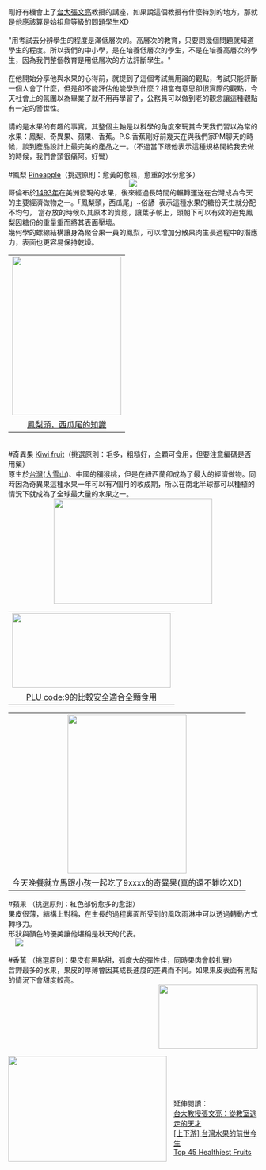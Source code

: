 <div>
剛好有機會上了<a href="https://www.parenting.com.tw/article/5032815-%E5%8F%B0%E5%A4%A7%E6%95%99%E6%8E%88%E5%BC%B5%E6%96%87%E4%BA%AE%EF%BC%9A%E5%BE%9E%E6%95%99%E5%AE%A4%E9%80%83%E8%B5%B0%E7%9A%84%E5%A4%A9%E6%89%8D/" target="_blank">台大張文亮</a>教授的講座，如果說這個教授有什麼特別的地方，那就是他應該算是始祖鳥等級的問題學生XD<br />
<br />
"用考試去分辨學生的程度是滿低層次的。高層次的教育，只要問幾個問題就知道學生的程度。所以我們的中小學，是在培養低層次的學生，不是在培養高層次的學生，因為我們整個教育是用低層次的方法評斷學生。"<br />
<br />
在他開始分享他與水果的心得前，就提到了這個考試無用論的觀點，考試只能評斷一個人會了什麼，但是卻不能評估他能學到什麼？相當有意思卻很實際的觀點，今天社會上的氛圍以為畢業了就不用再學習了，公務員可以做到老的觀念讓這種觀點有一定的警世性。<br />
<br />
講的是水果的有趣的事實。其整個主軸是以科學的角度來玩賞今天我們習以為常的水果：鳳梨、奇異果、蘋果、香蕉。P.S.香蕉剛好前幾天在與我們家PM聊天的時候，談到產品設計上最完美的產品之一。（不過當下跟他表示這種規格開給我去做的時候，我們會頭很痛阿。好彎）</div>
<div>
<br /></div>
<div>
#鳳梨 <a href="https://en.wikipedia.org/wiki/Pineapple" target="_blank">Pineapple</a>（挑選原則：愈黃的愈熟，愈重的水份愈多）<br />
<div class="separator" style="clear: both; text-align: center;">
<a href="http://mypullzone.fitnessworld1.netdna-cdn.com/wp-content/uploads/2015/01/Pineapple.jpg" imageanchor="1" style="margin-left: 1em; margin-right: 1em;"><img border="0" src="http://mypullzone.fitnessworld1.netdna-cdn.com/wp-content/uploads/2015/01/Pineapple.jpg" /></a></div>
<!--more--></div>
<div>
哥倫布於<a href="https://en.wikipedia.org/wiki/Pineapple" target="_blank">1493年</a>在美洲發現的水果，後來經過長時間的輾轉運送在台灣成為今天的主要經濟做物之一。「鳳梨頭，西瓜尾」~俗諺 &nbsp;表示這種水果的糖份天生就分配不均勻， 當存放的時候以其原本的資態，讓葉子朝上，頭朝下可以有效的避免鳳梨因糖份的重量重而將其表面壓壞。</div>
<div>
幾何學的螺線結構讓身為聚合果一員的鳳梨，可以增加分散果肉生長過程中的潛應力，表面也更容易保持乾燥。<br />
<table align="center" cellpadding="0" cellspacing="0" class="tr-caption-container" style="margin-left: auto; margin-right: auto; text-align: center;"><tbody>
<tr><td style="text-align: center;"><a href="http://www.imeifoods.com.tw/images/index_banner/banner_20150712_02.jpg" imageanchor="1" style="margin-left: auto; margin-right: auto;"><img border="0" src="http://www.imeifoods.com.tw/images/index_banner/banner_20150712_02.jpg" height="320" width="220" /></a></td></tr>
<tr><td class="tr-caption" style="text-align: center;"><a href="http://www.imeifoods.com.tw/news_page/IMEI_FS_0006.html" target="_blank">鳳梨頭，西瓜尾的知識</a></td></tr>
</tbody></table>
</div>
<div class="separator" style="clear: both; text-align: center;">
</div>
<div>
<br /></div>
<div>
#奇異果 <a href="https://en.wikipedia.org/wiki/Kiwifruit" target="_blank">Kiwi fruit</a>（挑選原則：毛多，粗糙好，全顆可食用，但要注意編碼是否用藥）</div>
<div>
原生於<a href="https://www.newsmarket.com.tw/blog/60696/" target="_blank">台灣</a>(<a href="https://www.yooho.com.tw/article.php?id=443" target="_blank">大雪山</a>)、中國的獼猴桃，但是在紐西蘭卻成為了最大的經濟做物。同時因為奇異果這種水果一年可以有7個月的收成期，所以在南北半球都可以種植的情況下就成為了全球最大量的水果之一。<br />
<div class="separator" style="clear: both; text-align: center;">
<a href="https://upload.wikimedia.org/wikipedia/commons/thumb/5/59/Kiwi1.1.jpg/330px-Kiwi1.1.jpg" imageanchor="1" style="margin-left: 1em; margin-right: 1em;"><img border="0" height="212" src="https://upload.wikimedia.org/wikipedia/commons/thumb/5/59/Kiwi1.1.jpg/330px-Kiwi1.1.jpg" width="320" /></a></div>
</div>
<table align="center" cellpadding="0" cellspacing="0" class="tr-caption-container" style="margin-left: auto; margin-right: auto; text-align: center;"><tbody>
<tr><td style="text-align: center;"><a href="http://morrisjfwong.com/blog/wp-content/uploads/2010/04/PLU-code-fruit-sticker-002a.jpg" imageanchor="1" style="margin-left: auto; margin-right: auto;"><img border="0" src="http://morrisjfwong.com/blog/wp-content/uploads/2010/04/PLU-code-fruit-sticker-002a.jpg" height="150" width="320" /></a></td></tr>
<tr><td class="tr-caption" style="text-align: center;"><a href="http://morrisjfwong.com/blog/%E6%B0%B4%E6%9E%9C%E6%A8%99%E7%B1%A4-plu-%E8%88%87%E6%9F%A5%E8%A9%A2%E7%B6%B2%E7%AB%99/" target="_blank">PLU code</a>:9的比較安全適合全顆食用</td></tr>
</tbody></table>
<div>
<table align="center" cellpadding="0" cellspacing="0" class="tr-caption-container" style="margin-left: auto; margin-right: auto; text-align: center;"><tbody>
<tr><td style="text-align: center;"><a href="https://3.bp.blogspot.com/-nf1rK1hIgzY/WQtNKCXvycI/AAAAAAACfLA/mp2WuA_kODcNgAlLzF-I82y_OBeSqymZQCKgB/s1600/IMG_8080.JPG" imageanchor="1" style="margin-left: auto; margin-right: auto;"><img border="0" height="320" src="https://3.bp.blogspot.com/-nf1rK1hIgzY/WQtNKCXvycI/AAAAAAACfLA/mp2WuA_kODcNgAlLzF-I82y_OBeSqymZQCKgB/s320/IMG_8080.JPG" width="240" /></a></td></tr>
<tr><td class="tr-caption" style="text-align: center;">今天晚餐就立馬跟小孩一起吃了9xxxx的奇異果(真的還不難吃XD)</td></tr>
</tbody></table>
#蘋果 （挑選原則：紅色部份愈多的愈甜）</div>
<div>
果皮很薄，結構上對稱，在生長的過程裏面所受到的風吹雨淋中可以透過轉動方式轉移力。</div>
<div>
形狀與顏色的優美讓他堪稱是秋天的代表。</div>
<div>
<a href="http://mypullzone.fitnessworld1.netdna-cdn.com/wp-content/uploads/2015/01/apple.jpg" imageanchor="1" style="margin-left: 1em; margin-right: 1em; text-align: center;"><img border="0" src="http://mypullzone.fitnessworld1.netdna-cdn.com/wp-content/uploads/2015/01/apple.jpg" /></a></div>
<div>
<br /></div>
<div>
#香蕉 （挑選原則：果皮有黑點甜，弧度大的彈性佳，同時果肉會較扎實）</div>
<div>
含鉀最多的水果，果皮的厚薄會因其成長速度的差異而不同。如果果皮表面有黑點的情況下會甜度較高。<br />
<div class="separator" style="clear: both; text-align: center;">
<a href="https://i2.kknews.cc/large/48400076f5677b5c289" imageanchor="1" style="clear: left; float: left; margin-bottom: 1em; margin-right: 1em;"></a><a href="https://i2.kknews.cc/large/48400076f5677b5c289" imageanchor="1" style="clear: right; float: right; margin-bottom: 1em; margin-left: 1em;"><img border="0" height="130" src="https://i2.kknews.cc/large/48400076f5677b5c289" width="200" /></a><a href="https://upload.wikimedia.org/wikipedia/commons/thumb/4/44/Bananas_white_background_DS.jpg/1200px-Bananas_white_background_DS.jpg" imageanchor="1" style="clear: left; float: left; margin-bottom: 1em; margin-right: 1em;"><img border="0" height="213" src="https://upload.wikimedia.org/wikipedia/commons/thumb/4/44/Bananas_white_background_DS.jpg/1200px-Bananas_white_background_DS.jpg" width="320" /></a></div>
</div>
<div>
<br /></div>
<div>
<br /></div>
<div>
<br /></div>
<div>
<br /></div>
<div>
<br /></div>
<div>
<br /></div>
<div>
<br /></div>
<div>
<br /></div>
<div>
<br /></div>
<div>
<br /></div>
<div>
<br /></div>
<div>
<br /></div>
<div>
<br /></div>
<div>
延伸閱讀：</div>
<div>
<a href="https://www.parenting.com.tw/article/5032815-%E5%8F%B0%E5%A4%A7%E6%95%99%E6%8E%88%E5%BC%B5%E6%96%87%E4%BA%AE%EF%BC%9A%E5%BE%9E%E6%95%99%E5%AE%A4%E9%80%83%E8%B5%B0%E7%9A%84%E5%A4%A9%E6%89%8D/" target="_blank">台大教授張文亮：從教室逃走的天才</a></div>
<div>
<a href="https://www.newsmarket.com.tw/blog/18044/" target="_blank">[上下游] 台灣水果的前世今生</a><br />
<a href="http://wiki-fitness.com/healthiest-fruits-health-benefits-nutrition-facts/" target="_blank">Top 45 Healthiest Fruits</a></div>
